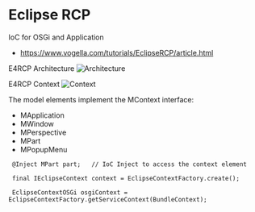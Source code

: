 # Eclipse RCP
IoC for OSGi and Application
- https://www.vogella.com/tutorials/EclipseRCP/article.html

E4RCP Architecture
![Architecture](https://wiki.eclipse.org/images/thumb/8/80/Eclipse_4_Architecture.png/640px-Eclipse_4_Architecture.png)

E4RCP Context
![Context](https://www.vogella.com/tutorials/EclipseRCP/img/contexthierarchy_withosgi12.png)

The  model elements implement the MContext interface:
- MApplication
- MWindow
- MPerspective
- MPart
- MPopupMenu
```
 @Inject MPart part;   // IoC Inject to access the context element
 
 final IEclipseContext context = EclipseContextFactory.create();
 
 EclipseContextOSGi osgiContext = EclipseContextFactory.getServiceContext(BundleContext);
```
